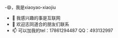 -😄，我是xiaoyao-xiaojiu
- 🌱 我感兴趣的事是互联网
- 💞️ 欢迎志同道合的朋友们联系
- 📫 可以加我的tel：17861294487
              QQ：493132997



